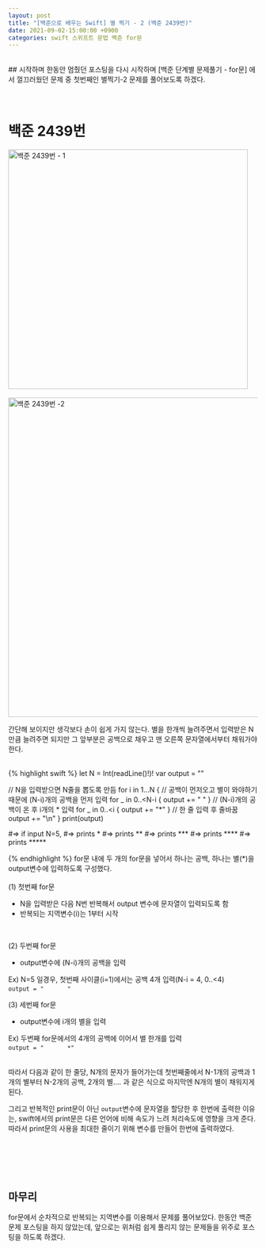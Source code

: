 ```yaml
---
layout: post
title: "[백준으로 배우는 Swift] 별 찍기 - 2 (백준 2439번)"
date: 2021-09-02-15:00:00 +0900
categories: swift 스위프트 문법 백준 for문
---
```

<br/>
## 시작하며
한동안 멈췄던 포스팅을 다시 시작하며 [백준 단계별 문제풀기 - for문] 에서 껄끄러웠던 문제 중 첫번째인 별찍기-2 문제를 풀어보도록 하겠다.
<br/>
<br/>
<br/>

# 백준 2439번

<img width="484" alt="백준 2439번 - 1" src="https://user-images.githubusercontent.com/83946704/131794892-b4e0ddb7-fce9-4884-9c44-b13c5df88879.png">
<br/>
<br/>
<img width="645" alt="백준 2439번 -2" src="https://user-images.githubusercontent.com/83946704/131794937-0d2d5da7-f63f-4b8e-aef9-ae7942fc7cc4.png">

간단해 보이지만 생각보다 손이 쉽게 가지 않는다. 별을 한개씩 늘려주면서 입력받은 N만큼 늘려주면 되지만 그 앞부분은 공백으로 채우고 맨 오른쪽 문자열에서부터 채워가야 한다.

<br/>
{% highlight swift %}
let N = Int(readLine()!)!
var output = ""

// N을 입력받으면 N줄을 뽑도록 만듬
for i in 1...N {
// 공백이 먼저오고 별이 와야하기 때문에 (N-i)개의 공백을 먼저 입력
    for _ in 0..<N-i {
        output += " "
    }
// (N-i)개의 공백이 온 후 i개의 * 입력
    for _ in 0..<i {
        output += "*"
    }
// 한 줄 입력 후 줄바꿈
    output += "\n"
}
print(output)

#=> if input N=5,
#=> prints      *
#=> prints     **
#=> prints    ***
#=> prints   ****
#=> prints  *****

{% endhighlight %}
for문 내에 두 개의 for문을 넣어서 하나는 공백, 하나는 별(*)을 output변수에 입력하도록 구성했다.
<br/><br/>
(1) 첫번째 for문
- N을 입력받은 다음 N번 반복해서 output 변수에 문자열이 입력되도록 함<br/>
- 반복되는 지역변수(i)는 1부터 시작
<br/>

(2) 두번째 for문
- output변수에 (N-i)개의 공백을 입력<br/>

Ex) N=5 일경우, 첫번째 사이클(i=1)에서는 공백 4개 입력(N-i = 4, 0..<4)<br/>
`output = "　　　　"`


(3) 세번째 for문
- output변수에 i개의 별을 입력<br/>

Ex) 두번째 for문에서의 4개의 공백에 이어서 별 한개를 입력<br/>
`output = "　　　　*"`
<br/>
<br/>

따라서 다음과 같이 한 줄당, N개의 문자가 들어가는데 첫번째줄에서 N-1개의 공백과 1개의 별부터 N-2개의 공백, 2개의 별.... 과 같은 식으로 마지막엔 N개의 별이 채워지게 된다.<br/>

그리고 반복적인 print문이 아닌 `output`변수에 문자열을 할당한 후 한번에 출력한 이유는, swift에서의 print문은 다른 언어에 비해 속도가 느려 처리속도에 영향을 크게 준다. 따라서 print문의 사용을 최대한 줄이기 위해 변수를 만들어 한번에 출력하였다.


<br/>
<br/>
<br/>
<br/>

## 마무리
for문에서 순차적으로 반복되는 지역변수를 이용해서 문제를 풀어보았다. 한동안 백준문제 포스팅을 하지 않았는데, 앞으로는 위처럼 쉽게 풀리지 않는 문제들을 위주로 포스팅을 하도록 하겠다.
